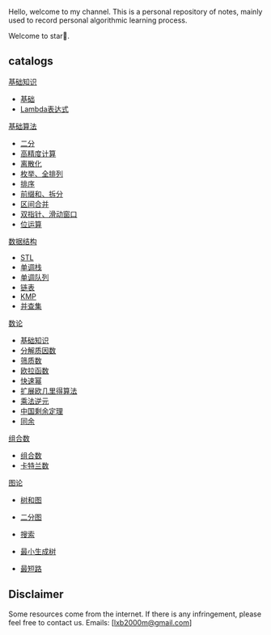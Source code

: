 Hello, welcome to my channel.
This is a personal repository of notes, mainly used to record personal algorithmic learning process.

Welcome to star🌟.

## catalogs

[基础知识](https://github.com/hdwan/algorithms/blob/main/基础知识/basic-knowledge.md)

- [基础](https://github.com/hdwan/algorithms/blob/main/基础知识/basic-knowledge.md#基础知识)
- [Lambda表达式](https://github.com/hdwan/algorithms/blob/main/基础知识/basic-knowledge.md#5lambda表达式)

[基础算法](https://github.com/hdwan/algorithms/tree/main/基础算法)

- [二分](https://github.com/hdwan/algorithms/blob/main/基础算法/二分.md)
- [高精度计算](https://github.com/hdwan/algorithms/blob/main/基础算法/高精度.md)
- [离散化](https://github.com/hdwan/algorithms/blob/main/基础算法/离散化.md)
- [枚举、全排列](https://github.com/hdwan/algorithms/blob/main/基础算法/枚举、全排列.md)
- [排序](https://github.com/hdwan/algorithms/blob/main/基础算法/排序.md)
- [前缀和、拆分](https://github.com/hdwan/algorithms/blob/main/基础算法/前缀和与差分.md)
- [区间合并](https://github.com/hdwan/algorithms/blob/main/基础算法/区间合并.md)
- [双指针、滑动窗口](https://github.com/hdwan/algorithms/blob/main/基础算法/双指针.md)
- [位运算](https://github.com/hdwan/algorithms/blob/main/基础算法/位运算.md)

[数据结构](https://github.com/hdwan/algorithms/tree/main/数据结构)

- [STL](https://github.com/hdwan/algorithms/blob/main/数据结构/STL.md)
- [单调栈](https://github.com/hdwan/algorithms/blob/main/数据结构/单调栈.md)
- [单调队列](https://github.com/hdwan/algorithms/blob/main/数据结构/单调队列.md)
- [链表](https://github.com/hdwan/algorithms/blob/main/数据结构/链表.md)
- [KMP](https://github.com/hdwan/algorithms/blob/main/数据结构/KMP.md)
- [并查集](https://github.com/hdwan/algorithms/blob/main/数据结构/并查集.md)

[数论](https://github.com/hdwan/algorithms/tree/main/数论)

- [基础知识](https://github.com/hdwan/algorithms/blob/main/数论/数论.md#数论)
- [分解质因数](https://github.com/hdwan/algorithms/blob/main/数论/数论.md#2质数)
- [筛质数](https://github.com/hdwan/algorithms/blob/main/数论/数论.md#2质数)
- [欧拉函数](https://github.com/hdwan/algorithms/blob/main/数论/数论.md#欧拉函数)
- [快速幂](https://github.com/hdwan/algorithms/blob/main/数论/数论.md#6快速幂)
- [扩展欧几里得算法](https://github.com/hdwan/algorithms/blob/main/数论/数论.md#7扩展欧几里得)
- [乘法逆元](https://github.com/hdwan/algorithms/blob/main/数论/数论.md#10乘法逆元)
- [中国剩余定理](https://github.com/hdwan/algorithms/blob/main/数论/数论.md#11中国剩余定理)
- [同余](https://github.com/hdwan/algorithms/blob/main/数论/数论.md#8同余)

[组合数](https://github.com/hdwan/algorithms/tree/main/组合数)

- [组合数](https://github.com/hdwan/algorithms/blob/main/组合数/组合数.md)
- [卡特兰数](https://github.com/hdwan/algorithms/blob/main/组合数/卡特兰数.md)

[图论](https://github.com/hdwan/algorithms/tree/main/图论)

- [树和图](https://github.com/hdwan/algorithms/tree/main/图论/树和图.md)

- [二分图](https://github.com/hdwan/algorithms/tree/main/图论/二分图.md)

- [搜索](https://github.com/hdwan/algorithms/tree/main/图论/搜索.md)

- [最小生成树](https://github.com/hdwan/algorithms/tree/main/图论/最小生成树.md)

- [最短路](https://github.com/hdwan/algorithms/tree/main/图论/最短路.md)

    

## Disclaimer

Some resources come from the internet. If there is any infringement, please feel free to contact us. Emails: [lxb2000m@gmail.com]
